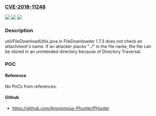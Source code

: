 ### [CVE-2018-11248](https://cve.mitre.org/cgi-bin/cvename.cgi?name=CVE-2018-11248)
![](https://img.shields.io/static/v1?label=Product&message=n%2Fa&color=blue)
![](https://img.shields.io/static/v1?label=Version&message=n%2Fa&color=blue)
![](https://img.shields.io/static/v1?label=Vulnerability&message=n%2Fa&color=brighgreen)

### Description

util/FileDownloadUtils.java in FileDownloader 1.7.3 does not check an attachment's name. If an attacker places "../" in the file name, the file can be stored in an unintended directory because of Directory Traversal.

### POC

#### Reference
No PoCs from references.

#### Github
- https://github.com/Anonymous-Phunter/PHunter

